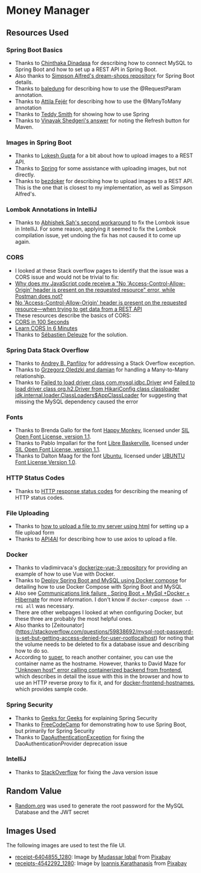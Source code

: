 # Money Manager

## Resources Used

### Spring Boot Basics

- Thanks to [Chinthaka Dinadasa](https://www.javatodev.com/spring-boot-mysql/) for describing how to connect MySQL to Spring Boot and how to set up a REST API in Spring Boot.
- Also thanks to [Simpson Alfred's dream-shops repository](https://github.com/dailycodework/dream-shops) for Spring Boot details.
- Thanks to [baledung](https://www.baeldung.com/spring-request-param) for describing how to use the @RequestParam annotation.
- Thanks to [Attila Fejér](https://www.baeldung.com/jpa-many-to-many) for describing how to use the @ManyToMany annotation
- Thanks to [Teddy Smith](https://github.com/teddysmithdev/pokemon-review-springboot/) for showing how to use Spring
- Thanks to [Vinayak Shedgeri's answer](https://stackoverflow.com/questions/37774282/intellij-cannot-resolve-symbol-springframework) for noting the Refresh button for Maven.

### Images in Spring Boot

- Thanks to [Lokesh Gupta](https://howtodoinjava.com/spring-boot/spring-boot-file-upload-rest-api/) for a bit about how to upload images to a REST API.
- Thanks to [Spring](https://spring.io/guides/gs/uploading-files) for some assistance with uploading images, but not directly.
- Thanks to [bezdoker](https://www.bezkoder.com/spring-boot-upload-file-database/) for describing how to upload images to a REST API. This is the one that is closest to my implementation, as well as Simpson Alfred's.

### Lombok Annotations in IntelliJ

- Thanks to [Abhishek Sah's second workaround](https://intellij-support.jetbrains.com/hc/en-us/community/posts/23064675521682/comments/23172277328018) to fix the Lombok issue in IntelliJ. For some reason, applying it seemed to fix the Lombok compilation issue, yet undoing the fix has not caused it to come up again.

### CORS

- I looked at these Stack overflow pages to identify that the issue was a CORS issue and would not be trivial to fix:
- [Why does my JavaScript code receive a "No 'Access-Control-Allow-Origin' header is present on the requested resource" error, while Postman does not?](https://stackoverflow.com/questions/20035101/why-does-my-javascript-code-receive-a-no-access-control-allow-origin-header-i)
- [No 'Access-Control-Allow-Origin' header is present on the requested resource—when trying to get data from a REST API](https://stackoverflow.com/questions/43871637/no-access-control-allow-origin-header-is-present-on-the-requested-resource-whe)
- These resources describe the basics of CORS:
- [CORS in 100 Seconds](https://www.youtube.com/watch?v=4KHiSt0oLJ0)
- [Learn CORS In 6 Minutes](https://www.youtube.com/watch?v=PNtFSVU-YTI)
- Thanks to [Sébastien Deleuze](https://spring.io/blog/2015/06/08/cors-support-in-spring-framework) for the solution.

### Spring Data Stack Overflow

- Thanks to [Andrey B. Panfilov](https://stackoverflow.com/questions/73078524/java-lang-stackoverflowerror-while-saving-jpa-entities) for addressing a Stack Overflow exception.
- Thanks to [Grzegorz Oledzki and damian](https://stackoverflow.com/questions/1082095/how-to-remove-entity-with-manytomany-relationship-in-jpa-and-corresponding-join?rq=3) for handling a Many-to-Many relationship.
- Thanks to [Failed to load driver class com.mysql.jdbc.Driver](https://stackoverflow.com/questions/52804228/failed-to-load-driver-class-com-mysql-jdbc-driver) and [Failed to load driver class org.h2.Driver from HikariConfig class classloader jdk.internal.loader.ClassLoaders$AppClassLoader](https://stackoverflow.com/questions/75568456/failed-to-load-driver-class-org-h2-driver-from-hikariconfig-class-classloader-jd/75568519) for suggesting that missing the MySQL dependency caused the error

### Fonts

- Thanks to Brenda Gallo for the font [Happy Monkey](https://fonts.google.com/specimen/Happy+Monkey), licensed under [SIL Open Font License, version 1.1](https://openfontlicense.org/open-font-license-official-text/).
- Thanks to Pablo Impallari for the font [Libre Baskerville](https://fonts.google.com/specimen/Libre+Baskerville), licensed under [SIL Open Font License, version 1.1](https://openfontlicense.org/open-font-license-official-text/).
- Thanks to Dalton Maag for the font [Ubuntu](https://fonts.google.com/specimen/Ubuntu), licensed under [UBUNTU Font License Version 1.0](https://ubuntu.com/legal/font-licence).

### HTTP Status Codes

- Thanks to [HTTP response status codes](https://developer.mozilla.org/en-US/docs/Web/HTTP/Status) for describing the meaning of HTTP status codes.

### File Uploading

- Thanks to [how to upload a file to my server using html](https://stackoverflow.com/questions/5628011/how-to-upload-a-file-to-my-server-using-html) for setting up a file upload form
- Thanks to [API4AI](https://medium.com/@API4AI/post-a-file-via-http-request-the-ultimate-guide-b23fb70a3f73) for describing how to use axios to upload a file.

### Docker

- Thanks to vladimirvaca's [dockerize-vue-3 repository](https://github.com/vladimirvaca/dockerize-vue-3/tree/main) for providing an example of how to use Vue with Docker.
- Thanks to [Deploy Spring Boot and MySQL using Docker compose](https://stackoverflow.com/questions/78208727/deploy-spring-boot-and-mysql-using-docker-compose) for detailing how to use Docker Compose with Spring Boot and MySQL
- Also see [Communications link failure , Spring Boot + MySql +Docker + Hibernate](https://stackoverflow.com/questions/58880998/communications-link-failure-spring-boot-mysql-docker-hibernate?rq=1) for more information. I don't know if `docker-compose down --rmi all` was necessary.
- There are other webpages I looked at when configuring Docker, but these three are probably the most helpful ones.
- Also thanks to [Zeitounator] (https://stackoverflow.com/questions/59838692/mysql-root-password-is-set-but-getting-access-denied-for-user-rootlocalhost) for noting that the volume needs to be deleted to fix a database issue and describing how to do so.
- According to [super](https://stackoverflow.com/questions/68151318/make-an-api-call-from-one-container-to-another/68151409), to reach another container, you can use the container name as the hostname. However, thanks to David Maze for ["Unknown host" error calling containerized backend from frontend](https://stackoverflow.com/questions/77060233/unknown-host-error-calling-containerized-backend-from-frontend), which describes in detail the issue with this in the browser and how to use an HTTP reverse proxy to fix it, and for [docker-frontend-hostnames](https://github.com/dmaze/docker-frontend-hostnames), which provides sample code.

### Spring Security

- Thanks to [Geeks for Geeks](https://www.geeksforgeeks.org/spring-boot-3-0-jwt-authentication-with-spring-security-using-mysql-database/) for explaining Spring Security
- Thanks to [FreeCodeCamp](https://www.youtube.com/watch?v=oGhc5Z-WJSw) for demonstrating how to use Spring Boot, but primarily for Spring Security
- Thanks to [DaoAuthenticationException](https://docs.spring.io/spring-security/site/docs/current/api/org/springframework/security/authentication/dao/DaoAuthenticationProvider.html) for fixing the DaoAuthenticationProvider deprecation issue

### IntelliJ

- Thanks to [StackOverflow](https://stackoverflow.com/questions/75689637/idea-intellij-errorjava-error-release-version-20-not-supported-maven-compil) for fixing the Java version issue

## Random Value

- [Random.org](https://www.random.org/) was used to generate the root password for the MySQL Database and the JWT secret

## Images Used

The following images are used to test the file UI.

- [receipt-6404855_1280](https://pixabay.com/illustrations/receipt-money-payment-card-6404855/): Image by [Mudassar Iqbal](https://pixabay.com/users/kreatikar-8562930/?utm_source=link-attribution&utm_medium=referral&utm_campaign=image&utm_content=6404855) from [Pixabay](https://pixabay.com//?utm_source=link-attribution&utm_medium=referral&utm_campaign=image&utm_content=6404855)
- [receipts-4542292_1280](https://pixabay.com/photos/receipts-tax-office-bank-notes-4542292/): Image by [Ioannis Karathanasis](https://pixabay.com/users/panals-3111125/?utm_source=link-attribution&utm_medium=referral&utm_campaign=image&utm_content=4542292) from [Pixabay](https://pixabay.com//?utm_source=link-attribution&utm_medium=referral&utm_campaign=image&utm_content=4542292)

